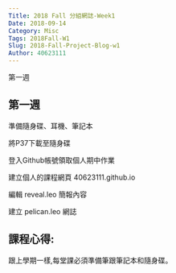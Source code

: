 ```yaml
---
Title: 2018 Fall 分組網誌-Week1
Date: 2018-09-14 
Category: Misc
Tags: 2018Fall-W1
Slug: 2018-Fall-Project-Blog-w1
Author: 40623111
---
```


第一週

<!-- PELICAN_END_SUMMARY -->

第一週
-----
準備隨身碟、耳機、筆記本

將P37下載至隨身碟

登入Github帳號領取個人期中作業

建立個人的課程網頁 40623111.github.io

編輯 reveal.leo 簡報內容

建立 pelican.leo 網誌


課程心得:
-----
跟上學期一樣,每堂課必須準備筆跟筆記本和隨身碟。




